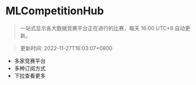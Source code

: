 # MLCompetitionHub

> 一站式显示各大数据竞赛平台正在进行的比赛，每天 16:00 UTC+8 自动更新。
  
> 更新时间: 2022-11-27T16:03:07+0800 

* 多家竞赛平台
* 多种订阅方式
* 下拉查看更多
